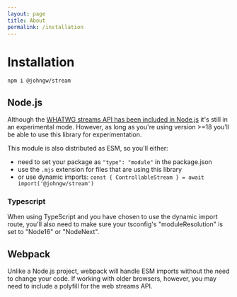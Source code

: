 ```yaml
---
layout: page
title: About
permalink: /installation
---
```


# Installation

```
npm i @johngw/stream
```

## Node.js

Although the [WHATWG streams API has been included in Node.js](https://nodejs.org/api/webstreams.html) it's still in an experimental mode. However, as long as you're using version >=18 you'll be able to use this library for experimentation.

This module is also distributed as ESM, so you'll either:

- need to set your package as `"type": "module"` in the package.json
- use the `.mjs` extension for files that are using this library
- or use dynamic imports: `const { ControllableStream } = await import('@johngw/stream')`

### Typescript

When using TypeScript and you have chosen to use the dynamic import route, you'll also need to make sure your tsconfig's "moduleResolution" is set to "Node16" or "NodeNext".

## Webpack

Unlike a Node.js project, webpack will handle ESM imports without the need to change your code. If working with older browsers, however, you may need to include a polyfill for the web streams API.
